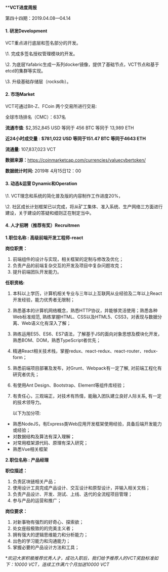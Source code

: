 ****VCT进度周报**

第四十四期：2019.04.08—04.14

#### **1. 研发Development**

VCT重点进行底层和签名部分的开发。

\1.      完成多签名授权管理模块的开发。

\2.      为底层Yafabric生成一系列docker镜像，提供了基础节点，VCT节点和基于etcd的集群等实现。

\3.      升级基础存储层（rocksdb）。

#### **2. 市场Market**

VCT可通过Bit-Z、FCoin 两个交易所进行交易:

全球市场排名（CMC）：637名

**流通市值**: $2,352,845 USD 等同于 456 BTC 等同于 13,989 ETH

**近24小时成交量** : **$781,022 USD  等同于151.47 BTC 等同于4643 ETH**

**流通量**: 107,837,023 VCT

**数据来源：**<https://coinmarketcap.com/currencies/valuecybertoken/>

**数据统计时间:** 2019年 4月15日12：00

#### **3. 动态&运营 Dynamic和Operation**

\1.    VCT理念和系统的简化普及版的内容制作工作进度20%，

\2.    社区成长计划框架已以完成，将从矿工集体、准入系统、生产网络三方面进行建设，关于建设的答疑和细则正在制定当中。

#### **4. 人才招聘（推荐有奖）Recruitmen**

**1.职位名称 : 高级前端开发工程师-react**

**岗位职责：**

1. 前端组件的设计与实现，相关框架的定制与修改及优化；
2. 负责产品的前端复杂交互的开发及项目中复杂问题攻克；
3. 提升前端团队开发能力。

**任职资格:**

1. 本科以上学历，计算机相关专业与三年以上互联网从业经验及二年以上React开发经验，能力优秀者无限制；

2. 熟悉基本的计算机网络概念，熟悉HTTP协议，并能够灵活使用；熟悉各种Web标准规范, 熟练掌握HTML、CSS以及HTML5、CSS3，对表现与数据分离、Web语义化有深入了解；

3. 熟练运用ES5、ES6、ES7语法，了解基于JS的面向对象思想及模块化开发，熟悉BOM、DOM，熟悉TypeScript者优先；

4. 精通React相关技术栈，掌握redux、react-redux、react-router、redux-form；

5. 熟悉前端项目部署及发布，对Grunt、Webpack有一定了解, 对前端工程化有研究者优先；

6. 有使用Ant Design、Bootstrap、Element等组件库经验；

7. 有责任心，三观端正，对技术有热情，能融入团队建立良好人际关系, 有一定的技术领导力。

   以下为加分项:

- 熟悉NodeJS，有Express类Web应用开发框架使用经验，具备后端开发能力或经验；
- 对数据结构及算法有深入理解；
- 对常用框架源代码、原理有深入研究；
- 熟悉Vue相关框架

**2.职位名称 : 产品经理**

**职位描述：**

1. 负责区块链相关产品；
2. 使用设计工具完成产品设计、交互设计和原型设计，并输入相关文档；
3. 负责产品设计、开发、测试、上线、迭代的全流程项目管理；
4. 参与产品的运营和推广；

**岗位要求：**

1. 对新事物有强烈的好奇心、探索欲；
2. 处女座般极致的的完美主义者；
3. 拥有强大的逻辑思维能力和分析能力；
4. 出色的学习能力和沟通能力；
5. 掌握必要的产品设计方法和工具；

**欢迎大家积极推荐优秀人才，成功入职后，我们给予推荐人的VCT奖励标准如下：10000 VCT，连续工作满六个月加送10000 VCT*